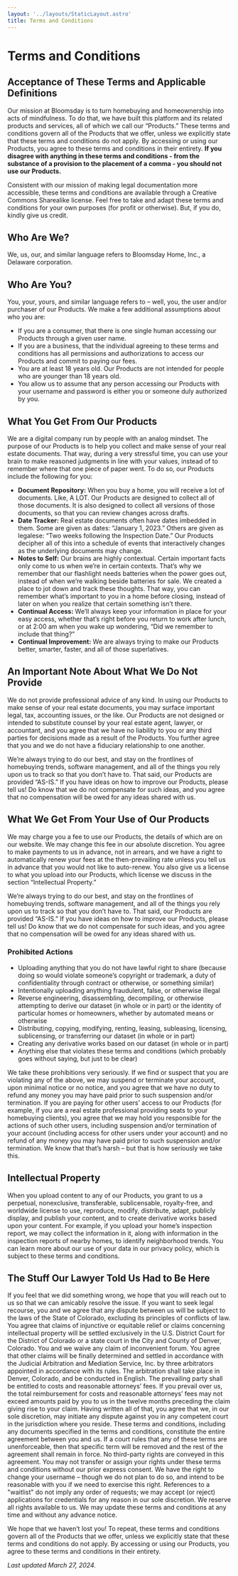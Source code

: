 ```yaml
---
layout: '../layouts/StaticLayout.astro'
title: Terms and Conditions
---
```


# Terms and Conditions

## Acceptance of These Terms and Applicable Definitions

Our mission at Bloomsday is to turn homebuying and homeownership into acts of mindfulness. To do that, we have built this platform and its related products and services, all of which we call our “Products.” These terms and conditions govern all of the Products that we offer, unless we explicitly state that these terms and conditions do not apply. By accessing or using our Products, you agree to these terms and conditions in their entirety. **If you disagree with anything in these terms and conditions - from the substance of a provision to the placement of a comma - you should not use our Products.**

Consistent with our mission of making legal documentation more accessible, these terms and conditions are available through a Creative Commons Sharealike license. Feel free to take and adapt these terms and conditions for your own purposes (for profit or otherwise). But, if you do, kindly give us credit.

## Who Are We?

We, us, our, and similar language refers to Bloomsday Home, Inc., a Delaware corporation.

## Who Are You?

You, your, yours, and similar language refers to – well, you, the user and/or purchaser of our Products. We make a few additional assumptions about who you are:

- If you are a consumer, that there is one single human accessing our Products through a given user name.
- If you are a business, that the individual agreeing to these terms and conditions has all permissions and authorizations to access our Products and commit to paying our fees.
- You are at least 18 years old. Our Products are not intended for people who are younger than 18 years old.
- You allow us to assume that any person accessing our Products with your username and password is either you or someone duly authorized by you.

## What You Get From Our Products

We are a digital company run by people with an analog mindset. The purpose of our Products is to help you collect and make sense of your real estate documents. That way, during a very stressful time, you can use your brain to make reasoned judgments in line with your values, instead of to remember where that one piece of paper went. To do so, our Products include the following for you:

- **Document Repository:** When you buy a home, you will receive a lot of documents. Like, A LOT. Our Products are designed to collect all of those documents. It is also designed to collect all versions of those documents, so that you can review changes across drafts.
- **Date Tracker:** Real estate documents often have dates imbedded in them. Some are given as dates: “January 1, 2023.” Others are given as legalese: “Two weeks following the Inspection Date.” Our Products decipher all of this into a schedule of events that interactively changes as the underlying documents may change.
- **Notes to Self:** Our brains are highly contextual. Certain important facts only come to us when we’re in certain contexts. That’s why we remember that our flashlight needs batteries when the power goes out, instead of when we’re walking beside batteries for sale. We created a place to jot down and track these thoughts. That way, you can remember what’s important to you in a home before closing, instead of later on when you realize that certain something isn’t there.
- **Continual Access:** We’ll always keep your information in place for your easy access, whether that’s right before you return to work after lunch, or at 2:00 am when you wake up wondering, “Did we remember to include that thing?”
- **Continual Improvement:** We are always trying to make our Products better, smarter, faster, and all of those superlatives.

## An Important Note About What We Do Not Provide

We do not provide professional advice of any kind. In using our Products to make sense of your real estate documents, you may surface important legal, tax, accounting issues, or the like. Our Products are not designed or intended to substitute counsel by your real estate agent, lawyer, or accountant, and you agree that we have no liability to you or any third parties for decisions made as a result of the Products. You further agree that you and we do not have a fiduciary relationship to one another.

We’re always trying to do our best, and stay on the frontlines of homebuying trends, software management, and all of the things you rely upon us to track so that you don’t have to. That said, our Products are provided “AS-IS.” If you have ideas on how to improve our Products, please tell us! Do know that we do not compensate for such ideas, and you agree that no compensation will be owed for any ideas shared with us.

## What We Get From Your Use of Our Products

We may charge you a fee to use our Products, the details of which are on our website. We may change this fee in our absolute discretion. You agree to make payments to us in advance, not in arrears, and we have a right to automatically renew your fees at the then-prevailing rate unless you tell us in advance that you would not like to auto-renew. You also give us a license to what you upload into our Products, which license we discuss in the section “Intellectual Property.”

We’re always trying to do our best, and stay on the frontlines of homebuying trends, software management, and all of the things you rely upon us to track so that you don’t have to. That said, our Products are provided “AS-IS.” If you have ideas on how to improve our Products, please tell us! Do know that we do not compensate for such ideas, and you agree that no compensation will be owed for any ideas shared with us.

### Prohibited Actions

- Uploading anything that you do not have lawful right to share (because doing so would violate someone’s copyright or trademark, a duty of confidentiality through contract or otherwise, or something similar)
- Intentionally uploading anything fraudulent, false, or otherwise illegal
- Reverse engineering, disassembling, decompiling, or otherwise attempting to derive our dataset (in whole or in part) or the identity of particular homes or homeowners, whether by automated means or otherwise
- Distributing, copying, modifying, renting, leasing, subleasing, licensing, sublicensing, or transferring our dataset (in whole or in part)
- Creating any derivative works based on our dataset (in whole or in part)
- Anything else that violates these terms and conditions (which probably goes without saying, but just to be clear)

We take these prohibitions very seriously. If we find or suspect that you are violating any of the above, we may suspend or terminate your account, upon minimal notice or no notice, and you agree that we have no duty to refund any money you may have paid prior to such suspension and/or termination. If you are paying for other users’ access to our Products (for example, if you are a real estate professional providing seats to your homebuying clients), you agree that we may hold you responsible for the actions of such other users, including suspension and/or termination of your account (including access for other users under your account) and no refund of any money you may have paid prior to such suspension and/or termination. We know that that’s harsh – but that is how seriously we take this.

## Intellectual Property

When you upload content to any of our Products, you grant to us a perpetual, nonexclusive, transferable, sublicensable, royalty-free, and worldwide license to use, reproduce, modify, distribute, adapt, publicly display, and publish your content, and to create derivative works based upon your content. For example, if you upload your home’s inspection report, we may collect the information in it, along with information in the inspection reports of nearby homes, to identify neighborhood trends. You can learn more about our use of your data in our privacy policy, which is subject to these terms and conditions.

## The Stuff Our Lawyer Told Us Had to Be Here

If you feel that we did something wrong, we hope that you will reach out to us so that we can amicably resolve the issue. If you want to seek legal recourse, you and we agree that any dispute between us will be subject to the laws of the State of Colorado, excluding its principles of conflicts of law. You agree that claims of injunctive or equitable relief or claims concerning intellectual property will be settled exclusively in the U.S. District Court for the District of Colorado or a state court in the City and County of Denver, Colorado. You and we waive any claim of inconvenient forum. You agree that other claims will be finally determined and settled in accordance with the Judicial Arbitration and Mediation Service, Inc. by three arbitrators appointed in accordance with its rules. The arbitration shall take place in Denver, Colorado, and be conducted in English. The prevailing party shall be entitled to costs and reasonable attorneys’ fees. If you prevail over us, the total reimbursement for costs and reasonable attorneys’ fees may not exceed amounts paid by you to us in the twelve months preceding the claim giving rise to your claim. Having written all of that, you agree that we, in our sole discretion, may initiate any dispute against you in any competent court in the jurisdiction where you reside. These terms and conditions, including any documents specified in the terms and conditions, constitute the entire agreement between you and us. If a court rules that any of these terms are unenforceable, then that specific term will be removed and the rest of the agreement shall remain in force. No third-party rights are conveyed in this agreement. You may not transfer or assign your rights under these terms and conditions without our prior express consent. We have the right to change your username – though we do not plan to do so, and intend to be reasonable with you if we need to exercise this right. References to a "waitlist" do not imply any order of requests; we may accept (or reject) applications for credentials for any reason in our sole discretion. We reserve all rights available to us. We may update these terms and conditions at any time and without any advance notice.

We hope that we haven’t lost you! To repeat, these terms and conditions govern all of the Products that we offer, unless we explicitly state that these terms and conditions do not apply. By accessing or using our Products, you agree to these terms and conditions in their entirety.

_Last updated March 27, 2024._

